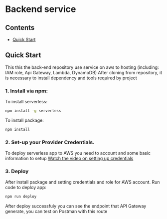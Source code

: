 # Backend service

## Contents

-   [Quick Start](#quick-start)

## <a id="quick-start"></a>Quick Start

This this the back-end repository use service on aws to hosting (including: IAM role, Api Gateway, Lambda, DynamoDB)
After cloning from repository, it is necessary to install dependency and tools required by project


### 1. **Install via npm:**

To install serverless:
```bash
npm install -g serverless
```
To install package:
```bash
npm install
```

### <a id="setup-provider-credentials"></a>2. **Set-up your Provider Credentials**.
To deploy serverless app to AWS you need to account and some basic information to setup 
[Watch the video on setting up credentials](https://www.youtube.com/watch?v=HSd9uYj2LJA)


### 3. **Deploy**
After install package and setting credentials and role for AWS account. Run code to deploy app: 
```bash
npm run deploy
```
After deploy successfuly you can see the endpoint that API Gateway generate, you can test on Postman with this route